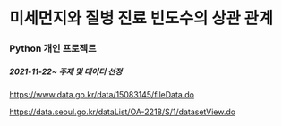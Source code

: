 # 미세먼지와 질병 진료 빈도수의 상관 관계

### Python 개인 프로젝트

##### 2021-11-22~ 주제 및 데이터 선정 


https://www.data.go.kr/data/15083145/fileData.do

https://data.seoul.go.kr/dataList/OA-2218/S/1/datasetView.do
